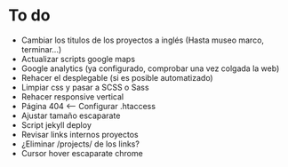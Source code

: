 # To do
- Cambiar los titulos de los proyectos a inglés (Hasta museo marco, terminar...)
- Actualizar scripts google maps
- Google analytics (ya configurado, comprobar una vez colgada la web)
- Rehacer el desplegable (si es posible automatizado)
- Limpiar css y pasar a SCSS o Sass
- Rehacer responsive vertical
- Página 404 <-- Configurar .htaccess
- Ajustar tamaño escaparate
- Script jekyll deploy
- Revisar links internos proyectos
- ¿Eliminar /projects/ de los links?
- Cursor hover escaparate chrome